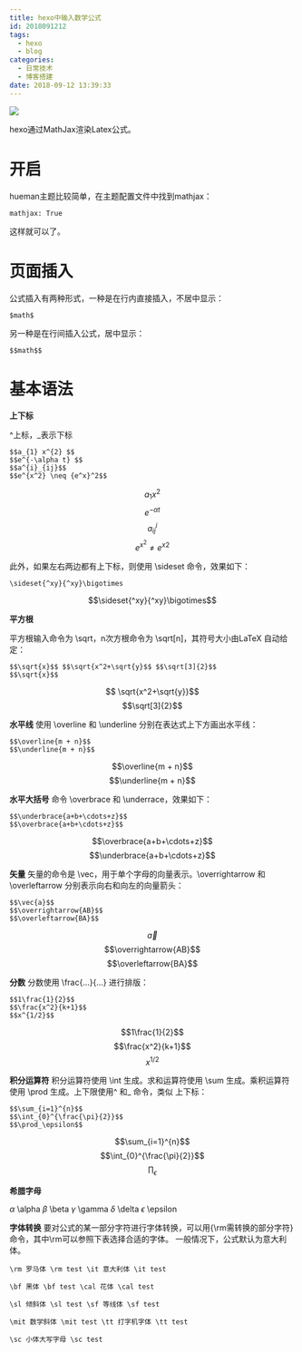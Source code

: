 ```yaml
---
title: hexo中输入数学公式
id: 2018091212
tags:
  - hexo
  - blog
categories:
  - 日常技术
  - 博客搭建
date: 2018-09-12 13:39:33
---
```



![](http://peu31tfv4.bkt.clouddn.com/1.jpg)



hexo通过MathJax渲染Latex公式。

<!--more-->

# 开启

hueman主题比较简单，在主题配置文件中找到mathjax：

```
mathjax: True
```

这样就可以了。



# 页面插入

公式插入有两种形式，一种是在行内直接插入，不居中显示：

```
$math$
```

另一种是在行间插入公式，居中显示：

```
$$math$$
```



# 基本语法



**上下标**

^上标，_表示下标

```
$$a_{1} x^{2} $$
$$e^{-\alpha t} $$
$$a^{i}_{ij}$$
$$e^{x^2} \neq {e^x}^2$$
```

$$a_{1} x^{2}$$
$$e^{-\alpha t}$$
$$a^{i}_{ij}$$
$$e^{x^2} \neq {e^x}^2$$

此外，如果左右两边都有上下标，则使用 \sideset 命令，效果如下：
```
\sideset{^xy}{^xy}\bigotimes
```

$$\sideset{^xy}{^xy}\bigotimes$$


**平方根**

平方根输入命令为 \sqrt，n次方根命令为 \sqrt[n]，其符号大小由LaTeX 自动给定：
```
$$\sqrt{x}$$ $$\sqrt{x^2+\sqrt{y}$$ $$\sqrt[3]{2}$$
$$\sqrt{x}$$
```

$$ \sqrt{x^2+\sqrt{y}}$$
$$\sqrt[3]{2}$$

**水平线**
使用 \overline 和 \underline 分别在表达式上下方画出水平线：
```
$$\overline{m + n}$$
$$\underline{m + n}$$
```
$$\overline{m + n}$$
$$\underline{m + n}$$

**水平大括号**
命令 \overbrace 和 \underrace，效果如下：
```
$$\underbrace{a+b+\cdots+z}$$
$$\overbrace{a+b+\cdots+z}$$
```
$$\overbrace{a+b+\cdots+z}$$
$$\underbrace{a+b+\cdots+z}$$


**矢量**
矢量的命令是 \vec，用于单个字母的向量表示。\overrightarrow 和\overleftarrow 分别表示向右和向左的向量箭头：
```
$$\vec{a}$$
$$\overrightarrow{AB}$$
$$\overleftarrow{BA}$$
```
$$\vec{a}$$
$$\overrightarrow{AB}$$
$$\overleftarrow{BA}$$


**分数**
分数使用 \frac{...}{...} 进行排版：
```
$$1\frac{1}{2}$$
$$\frac{x^2}{k+1}$$
$$x^{1/2}$$
```
$$1\frac{1}{2}$$
$$\frac{x^2}{k+1}$$
$$x^{1/2}$$


**积分运算符**
积分运算符使用 \int 生成。求和运算符使用 \sum 生成。乘积运算符使用 \prod 生成。上下限使用^ 和_ 命令，类似 上下标：
```
$$\sum_{i=1}^{n}$$
$$\int_{0}^{\frac{\pi}{2}}$$
$$\prod_\epsilon$$
```
$$\sum_{i=1}^{n}$$
$$\int_{0}^{\frac{\pi}{2}}$$
$$\prod_\epsilon$$

**希腊字母**

$\alpha$ \alpha $\beta$ \beta $\gamma$ \gamma $\delta$ \delta $\epsilon$ \epsilon

**字体转换**
要对公式的某一部分字符进行字体转换，可以用{\rm需转换的部分字符}命令，其中\rm可以参照下表选择合适的字体。
一般情况下，公式默认为意大利体。

```
\rm 罗马体 \rm test \it 意大利体 \it test

\bf 黑体 \bf test \cal 花体 \cal test

\sl 倾斜体 \sl test \sf 等线体 \sf test

\mit 数学斜体 \mit test \tt 打字机字体 \tt test

\sc 小体大写字母 \sc test
```
